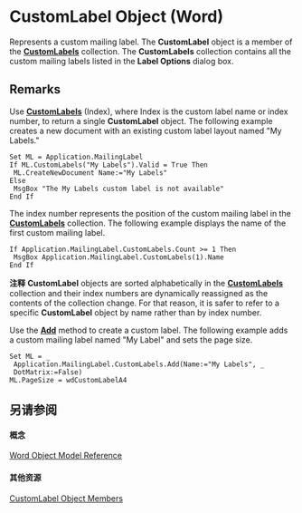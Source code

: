 
# CustomLabel Object (Word)

Represents a custom mailing label. The  **CustomLabel** object is a member of the **[CustomLabels](407e75b5-4116-fdc7-f0c1-dfd3809cdb41.md)** collection. The **CustomLabels** collection contains all the custom mailing labels listed in the **Label Options** dialog box.


## Remarks

Use  **[CustomLabels](c4bad9e7-8da9-d469-4d49-a3b43c5cc4de.md)** (Index), where Index is the custom label name or index number, to return a single **CustomLabel** object. The following example creates a new document with an existing custom label layout named "My Labels."


```
Set ML = Application.MailingLabel 
If ML.CustomLabels("My Labels").Valid = True Then 
 ML.CreateNewDocument Name:="My Labels" 
Else 
 MsgBox "The My Labels custom label is not available" 
End If
```

The index number represents the position of the custom mailing label in the  **[CustomLabels](407e75b5-4116-fdc7-f0c1-dfd3809cdb41.md)** collection. The following example displays the name of the first custom mailing label.




```
If Application.MailingLabel.CustomLabels.Count >= 1 Then 
 MsgBox Application.MailingLabel.CustomLabels(1).Name 
End If
```


 **注释**   **CustomLabel** objects are sorted alphabetically in the **[CustomLabels](407e75b5-4116-fdc7-f0c1-dfd3809cdb41.md)** collection and their index numbers are dynamically reassigned as the contents of the collection change. For that reason, it is safer to refer to a specific **CustomLabel** object by name rather than by index number.

Use the  **[Add](12bfd8d5-ab6e-7946-563c-0bb9c21393c9.md)** method to create a custom label. The following example adds a custom mailing label named "My Label" and sets the page size.




```
Set ML = _ 
 Application.MailingLabel.CustomLabels.Add(Name:="My Labels", _ 
 DotMatrix:=False) 
ML.PageSize = wdCustomLabelA4
```


## 另请参阅


#### 概念


[Word Object Model Reference](be452561-b436-bb9b-6f94-3faa9a74a6fd.md)
#### 其他资源


[CustomLabel Object Members](http://msdn.microsoft.com/library/92ab60f7-48c8-151c-df5a-31aa885ec269%28Office.15%29.aspx)